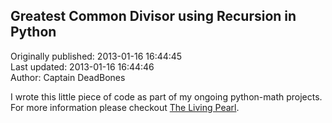 ## Greatest Common Divisor using Recursion in Python  
Originally published: 2013-01-16 16:44:45  
Last updated: 2013-01-16 16:44:46  
Author: Captain DeadBones  
  
I wrote this little piece of code as part of my ongoing python-math projects. For more information please checkout [The Living Pearl](http://thelivingpearl.com). 